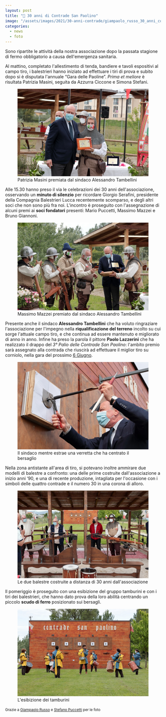 ```yaml
---
layout: post
title: "🎂 30 anni di Contrade San Paolino"
image: "/assets/images/2021/30-anni-contrade/giampaolo_russo_30_anni_contrade_bersagli.jpg"
categories:
  - news
  - foto
---
```


Sono ripartite le attività della nostra associazione dopo la passata stagione di
fermo obbligatorio a causa dell'emergenza sanitaria.

<!-- more -->

Al mattino, completato l'allestimento di tenda, bandiere e tavoli espositivi al
campo tiro, i balestrieri hanno iniziato ad effettuare i tiri di prova e subito
dopo si è disputata l'annuale “Gara delle Paoline”. *Prima et meliore* è risultata
Patrizia Masini, seguita da Azzurra Ciccone e Simona Stefani.

<figure class="align-center">
  <a href="/assets/images/2021/30-anni-contrade/giampaolo_russo_30_anni_contrade_gara_paoline.jpg">
    <img src="/assets/images/2021/30-anni-contrade/giampaolo_russo_30_anni_contrade_gara_paoline.jpg" alt="">
  </a>
  <figcaption>Patrizia Masini premiata dal sindaco Alessandro Tambellini</figcaption>
</figure>

Alle 15.30 hanno preso il via le celebrazioni dei 30 anni dell'associazione,
osservando un **minuto di silenzio** per ricordare Giorgio Serafini, presidente
della Compagnia Balestrieri Lucca recentemente scomparso, e degli altri soci che
non sono più fra noi. L'incontro è proseguito con l'assegnazione di alcuni premi
ai **soci fondatori** presenti: Mario Puccetti, Massimo Mazzei e Bruno Giannoni.

<figure class="align-center">
  <a href="/assets/images/2021/30-anni-contrade/giampaolo_russo_30_anni_contrade_mazzei.jpg">
    <img src="/assets/images/2021/30-anni-contrade/giampaolo_russo_30_anni_contrade_mazzei.jpg" alt="premiazione massimo mazzei">
  </a>
  <figcaption>Massimo Mazzei premiato dal sindaco Alessandro Tambellini</figcaption>
</figure>

Presente anche il sindaco **Alessandro Tambellini** che ha voluto ringraziare
l'associazione per l'impegno nella **riqualificazione del terreno** incolto su
cui sorge l'attuale campo tiro, e che continua ad essere mantenuto e migliorato
di anno in anno. Infine ha preso la parola il pittore **Paolo Lazzerini** che ha
realizzato il drappo del *3° Palio delle Contrade San Paolino*: l'ambito premio
sarà assegnato alla contrada che riuscirà ad effettuare il miglior tiro su
corniolo, nella gara del prossimo [6 Giugno](/eventi-lucca-2021).

<figure class="align-center">
  <a href="/assets/images/2021/30-anni-contrade/giampaolo_russo_30_anni_contrade_sindaco.jpg">
    <img src="/assets/images/2021/30-anni-contrade/giampaolo_russo_30_anni_contrade_sindaco.jpg" alt="sindaco alessandro tambellini">
  </a>
  <figcaption>Il sindaco mentre estrae una verretta che ha centrato il bersaglio</figcaption>
</figure>

Nella zona antistante all'area di tiro, si potevano inoltre ammirare due modelli
di balestre a confronto: una delle prime costruite dall'associazione a inizio
anni ‘90, e una di recente produzione, intagliata per l'occasione con i simboli
delle quattro contrade e il numero 30 in una corona di alloro.

<figure class="align-center">
  <a href="/assets/images/2021/30-anni-contrade/giampaolo_russo_30_anni_contrade_balestre.jpg">
    <img src="/assets/images/2021/30-anni-contrade/giampaolo_russo_30_anni_contrade_balestre.jpg" alt="balestre">
  </a>
  <figcaption>Le due balestre costruite a distanza di 30 anni dall'associazione</figcaption>
</figure>

Il pomeriggio è proseguito con una esibizione del gruppo tamburini e con i tiri
dei balestrieri, che hanno dato prova della loro abilità centrando un piccolo
**scudo di ferro** posizionato sui bersagli.

<figure class="align-center">
  <a href="/assets/images/2021/30-anni-contrade/giampaolo_russo_30_anni_contrade_tamburini.jpg">
    <img src="/assets/images/2021/30-anni-contrade/giampaolo_russo_30_anni_contrade_tamburini.jpg" alt="tamburini">
  </a>
  <figcaption>L'esibizione dei tamburini</figcaption>
</figure>

<small>Grazie a [Giampaolo Russo](https://www.facebook.com/giampaolorussophoto) e [Stefano Puccetti](https://www.stefanopuccetti.com/) per le foto</small>
